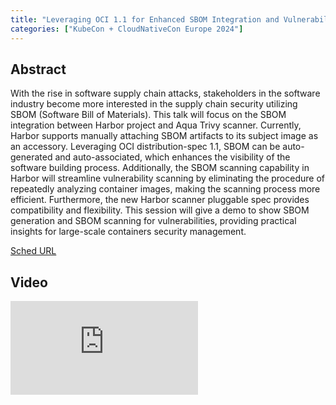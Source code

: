 ```yaml
---
title: "Leveraging OCI 1.1 for Enhanced SBOM Integration and Vulnerability Scanning in Harbor - Anais Urlichs, Aqua Security & Shengwen Yu, VMware"
categories: ["KubeCon + CloudNativeCon Europe 2024"]
---
```


## Abstract

With the rise in software supply chain attacks, stakeholders in the software industry become more interested in the supply chain security utilizing SBOM (Software Bill of Materials). This talk will focus on the SBOM integration between Harbor project and Aqua Trivy scanner. Currently, Harbor supports manually attaching SBOM artifacts to its subject image as an accessory. Leveraging OCI distribution-spec 1.1, SBOM can be auto-generated and auto-associated, which enhances the visibility of the software building process. Additionally, the SBOM scanning capability in Harbor will streamline vulnerability scanning by eliminating the procedure of repeatedly analyzing container images, making the scanning process more efficient. Furthermore, the new Harbor scanner pluggable spec provides compatibility and flexibility. This session will give a demo to show SBOM generation and SBOM scanning for vulnerabilities, providing practical insights for large-scale containers security management.

[Sched URL](https://kccnceu2024.sched.com/event/f212e4fd5faada1cf1d947266bb1e58d)

## Video

<iframe src="https://www.youtube.com/embed/ABbds5-zSqk" frameborder="0" allow="accelerometer; autoplay; encrypted-media; gyroscope; picture-in-picture" allowfullscreen></iframe>
